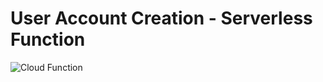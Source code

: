 # User Account Creation - Serverless Function

![Cloud Function](https://raw.githubusercontent.com/toddbirchard/hackers-account-creation/master/img/cloudfunction.png)
